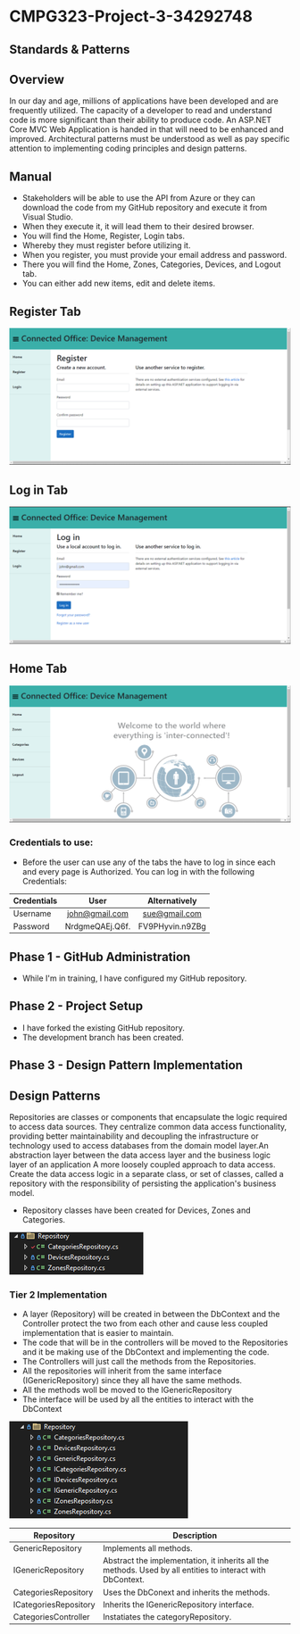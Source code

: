 # CMPG323-Project-3-34292748
## Standards & Patterns

## Overview
In our day and age, millions of applications have been developed and are frequently utilized. The capacity of a developer to read and understand code is more significant than their ability to produce code. An ASP.NET Core MVC Web Application is handed in that will need to be enhanced and improved. Architectural patterns must be understood as well as pay specific attention to implementing coding principles and design patterns.

## Manual
- Stakeholders will be able to use the API from Azure or they can download the code from my GitHub repository and execute it from Visual Studio.
- When they execute it, it will lead them to their desired browser.
- You will find the Home, Register, Login tabs.
- Whereby they must register before utilizing it. 
- When you register, you must provide your email address and password.
- There you will find the Home, Zones, Categories, Devices, and Logout tab.
- You can either add new items, edit and delete items.

## Register Tab
<img src="/Images/Register.png" alt="Regsiter">

## Log in Tab
<img src="/Images/LogIn.png" alt="Log in">

## Home Tab
<img src="/Images/Home.png" alt="Home">

### Credentials to use:
- Before the user can use any of the tabs the have to log in since each and every page is Authorized. You can log in with the following Credentials:

| Credentials   | User            | Alternatively         |
| :------------ |:---------------:| :--------------:|
| Username      | john@gmail.com  | sue@gmail.com   |   
| Password      |NrdgmeQAEj.Q6f.  | FV9PHyvin.n9ZBg |


## Phase 1 - GitHub Administration
- While I'm in training, I have configured my GitHub repository.

## Phase 2 - Project Setup
- I have forked the existing GitHub repository.
- The development branch has been created.

## Phase 3 - Design Pattern Implementation
## Design Patterns
Repositories are classes or components that encapsulate the logic required to access data sources. 
They centralize common data access functionality, providing better maintainability and decoupling the infrastructure or technology used to access databases from the domain model layer.An abstraction layer between the data access layer and the business logic layer of an application
A more loosely coupled approach to data access. 
Create the data access logic in a separate class, or set of classes, called a repository with the responsibility of persisting the application's business model.
-  Repository classes have been created for Devices, Zones and Categories.
<img src="/Images/Repository.png" alt="Repo">

### Tier 2 Implementation
- A layer (Repository) will be created in between the DbContext and the Controller protect the two from each other and cause less coupled implementation that is easier to maintain.
- The code that will be in the controllers will be moved to the Repositories and it be making use of the DbContext and implementing the code. 
- The Controllers will just call the methods from the Repositories.
- All the repositories will inherit from the same interface (IGenericRepository) since they all have the same methods.
- All the methods woll be moved to the IGenericRepository 
- The interface will be used by all the entities to interact with the DbContext
<img src="/Images/Interfaces.png" alt="Interfaces">

| Repository           | Description |
| -------------------- | ---------------------------------------------------------------------------------------------------------- |
| GenericRepository    | Implements all methods.                                                                                    |
| IGenericRepository   | Abstract the implementation, it inherits all the methods. Used by all entities to interact with DbContext. |
| CategoriesRepository | Uses the DbConext and inherits the methods.                                                                |
| ICategoriesRepository| Inherits the IGenericRepository interface.                                                                 |
| CategoriesController | Instatiates the categoryRepository.                                                                        |

  
